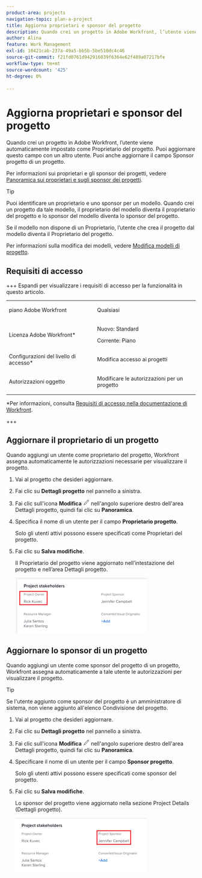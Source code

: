 ```yaml
---
product-area: projects
navigation-topic: plan-a-project
title: Aggiorna proprietari e sponsor del progetto
description: Quando crei un progetto in Adobe Workfront, l’utente viene automaticamente impostato come Proprietario del progetto. Puoi aggiornare questo campo con un altro utente. Puoi anche aggiornare il campo Sponsor progetto di un progetto.
author: Alina
feature: Work Management
exl-id: 10421cab-237a-49a5-bb5b-5be510dc4c46
source-git-commit: f21fd0761d942916039f6364e62f489a07217bfe
workflow-type: tm+mt
source-wordcount: '425'
ht-degree: 0%

---
```



# Aggiorna proprietari e sponsor del progetto

<!--Audited: 07/2024-->

Quando crei un progetto in Adobe Workfront, l’utente viene automaticamente impostato come Proprietario del progetto. Puoi aggiornare questo campo con un altro utente. Puoi anche aggiornare il campo Sponsor progetto di un progetto.

Per informazioni sui proprietari e gli sponsor dei progetti, vedere [Panoramica sui proprietari e sugli sponsor dei progetti](../../../manage-work/projects/planning-a-project/project-owners-and-sponsors.md).

>[!TIP]
>
>Puoi identificare un proprietario e uno sponsor per un modello. Quando crei un progetto da tale modello, il proprietario del modello diventa il proprietario del progetto e lo sponsor del modello diventa lo sponsor del progetto.
>
>Se il modello non dispone di un Proprietario, l’utente che crea il progetto dal modello diventa il Proprietario del progetto.
>
>Per informazioni sulla modifica dei modelli, vedere [Modifica modelli di progetto](../../../manage-work/projects/create-and-manage-templates/edit-templates.md).

## Requisiti di accesso

<!--drafted for P&P:

<table style="table-layout:auto"> 
 <col> 
 <col> 
 <tbody> 
  <tr> 
   <td role="rowheader">Adobe Workfront plan*</td> 
   <td> <p>Any</p> <p>  </p> </td> 
  </tr> 
  <tr> 
   <td role="rowheader">Adobe Workfront license*</td> 
   <td> <p>Current license: Standard </p> 
   Or
   <p>Legacy license: Plan </p> 
   </td> 
  </tr> 
  <tr> 
   <td role="rowheader">Access level configurations*</td> 
   <td> <p>Edit access to Projects</p> <p><b>NOTE</b>
   
   If you still don't have access, ask your Workfront administrator if they set additional restrictions in your access level. For information on how a Workfront administrator can modify your access level, see <a href="../../../administration-and-setup/add-users/configure-and-grant-access/create-modify-access-levels.md" class="MCXref xref">Create or modify custom access levels</a>.</p> </td> 
  </tr> 
  <tr> 
   <td role="rowheader">Object permissions</td> 
   <td> <p>Edit permissions to a project</p> <p>For information on requesting additional access, see <a href="../../../workfront-basics/grant-and-request-access-to-objects/request-access.md" class="MCXref xref">Request access to objects </a>.</p> </td> 
  </tr> 
 </tbody> 
</table>
-->

+++ Espandi per visualizzare i requisiti di accesso per la funzionalità in questo articolo.

<table style="table-layout:auto"> 
 <col> 
 <col> 
 <tbody> 
  <tr> 
   <td role="rowheader">piano Adobe Workfront</td> 
   <td> <p>Qualsiasi</p> <p>  </p> </td> 
  </tr> 
  <tr> 
   <td role="rowheader">Licenza Adobe Workfront*</td> 
   <td><p>Nuovo: Standard</p> 
   <p>Corrente: Piano </p> </td> 
  </tr> 
  <tr> 
   <td role="rowheader">Configurazioni del livello di accesso*</td> 
   <td> <p>Modifica accesso ai progetti</p> </td> 
  </tr> 
  <tr> 
   <td role="rowheader">Autorizzazioni oggetto</td> 
   <td> <p>Modificare le autorizzazioni per un progetto</p> </td> 
  </tr> 
 </tbody> 
</table>

*Per informazioni, consulta [Requisiti di accesso nella documentazione di Workfront](/help/quicksilver/administration-and-setup/add-users/access-levels-and-object-permissions/access-level-requirements-in-documentation.md).

+++

## Aggiornare il proprietario di un progetto

Quando aggiungi un utente come proprietario del progetto, Workfront assegna automaticamente le autorizzazioni necessarie per visualizzare il progetto.

1. Vai al progetto che desideri aggiornare.
1. Fai clic su **Dettagli progetto** nel pannello a sinistra.
1. Fai clic sull&#39;icona **Modifica** ![Modifica](assets/qs-edit-icon.png) nell&#39;angolo superiore destro dell&#39;area Dettagli progetto, quindi fai clic su **Panoramica**.

1. Specifica il nome di un utente per il campo **Proprietario progetto**.

   Solo gli utenti attivi possono essere specificati come Proprietari del progetto.

1. Fai clic su **Salva modifiche**.

   Il Proprietario del progetto viene aggiornato nell’intestazione del progetto e nell’area Dettagli progetto.

   ![](assets/project-stakeholders-owner-highlighted-nwe-350x149.png)

## Aggiornare lo sponsor di un progetto

Quando aggiungi un utente come sponsor del progetto di un progetto, Workfront assegna automaticamente a tale utente le autorizzazioni per visualizzare il progetto.

>[!TIP]
>
>Se l&#39;utente aggiunto come sponsor del progetto è un amministratore di sistema, non viene aggiunto all&#39;elenco Condivisione del progetto.

1. Vai al progetto che desideri aggiornare.
1. Fai clic su **Dettagli progetto** nel pannello a sinistra.
1. Fai clic sull&#39;icona **Modifica** ![Modifica](assets/qs-edit-icon.png) nell&#39;angolo superiore destro dell&#39;area Dettagli progetto, quindi fai clic su **Panoramica**.

1. Specificare il nome di un utente per il campo **Sponsor progetto**.

   Solo gli utenti attivi possono essere specificati come sponsor del progetto.

1. Fai clic su **Salva modifiche**.

   Lo sponsor del progetto viene aggiornato nella sezione Project Details (Dettagli progetto).

   ![](assets/project-stakeholders-sponsor-highlighted-nwe-350x147.png)
